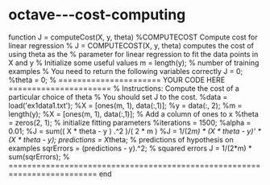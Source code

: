 # octave---cost-computing
function J = computeCost(X, y, theta) %COMPUTECOST Compute cost for linear regression %   J = COMPUTECOST(X, y, theta) computes the cost of using theta as the %   parameter for linear regression to fit the data points in X and y  % Initialize some useful values m = length(y); % number of training examples  % You need to return the following variables correctly  J = 0; %theta = 0; % ====================== YOUR CODE HERE ====================== % Instructions: Compute the cost of a particular choice of theta %               You should set J to the cost. %data = load('ex1data1.txt'); %X = [ones(m, 1), data(:,1)];  %y = data(:, 2); %m = length(y); %X = [ones(m, 1), data(:,1)]; % Add a column of ones to x %theta = zeros(2, 1); % initialize fitting parameters %iterations = 1500; %alpha = 0.01;  %J = sum(( X * theta - y ) .^2 )/( 2 * m )  %J = 1/(2*m) * (X * theta - y)' * (X * theta - y);     predictions = X*theta;              % predictions of hypothesis on examples sqrErrors   = (predictions - y).^2; % squared errors  J = 1/(2*m) * sum(sqrErrors); % =========================================================================  end

